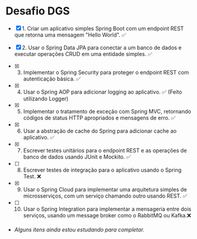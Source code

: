 # Desafio DGS

- [x] 1. Criar um aplicativo simples Spring Boot com um endpoint REST que retorna uma mensagem "Hello World". ✅

- [x] 2. Usar o Spring Data JPA para conectar a um banco de dados e executar operações CRUD em uma entidade simples. ✅

- [x] 3. Implementar o Spring Security para proteger o endpoint REST com autenticação básica. ✅

- [x] 4. Usar o Spring AOP para adicionar logging ao aplicativo. ✅ (Feito utilizando Logger)

- [x] 5. Implementar o tratamento de exceção com Spring MVC, retornando códigos de status HTTP apropriados e mensagens de erro. ✅

- [x] 6. Usar a abstração de cache do Spring para adicionar cache ao aplicativo. ✅

- [x] 7. Escrever testes unitários para o endpoint REST e as operações de banco de dados usando JUnit e Mockito. ✅ 

- [ ] 8. Escrever testes de integração para o aplicativo usando o Spring Test. ❌

- [x] 9. Usar o Spring Cloud para implementar uma arquitetura simples de microsserviços, com um serviço chamando outro usando REST. ✅

- [ ] 10. Usar o Spring Integration para implementar a mensageria entre dois serviços, usando um message broker como o RabbitMQ ou Kafka.❌


* ###### Alguns itens ainda estou estudando para completar.
